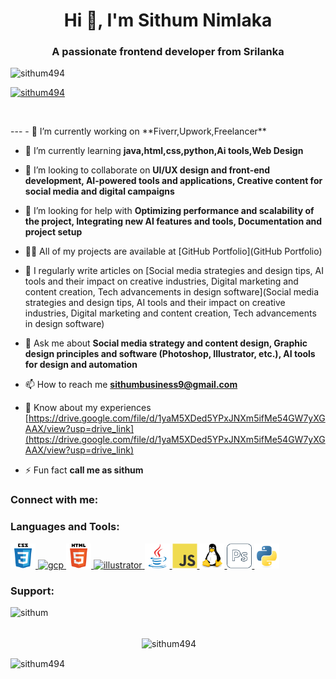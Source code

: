 <h1 align="center">Hi 👋, I'm Sithum Nimlaka</h1>
<h3 align="center">A passionate frontend developer from Srilanka</h3>

<p align="left"> <img src="https://komarev.com/ghpvc/?username=sithum494&label=Profile%20views&color=0e75b6&style=flat" alt="sithum494" /> </p>

<p align="left"> <a href="https://github.com/ryo-ma/github-profile-trophy"><img src="https://github-profile-trophy.vercel.app/?username=sithum494" alt="sithum494" /></a> </p>

<p align="left"> <a href="https://twitter.com/" target="blank"><img src="https://img.shields.io/twitter/follow/?logo=twitter&style=for-the-badge" alt="" /></a> </p>
---
- 🔭 I’m currently working on **Fiverr,Upwork,Freelancer**

- 🌱 I’m currently learning **java,html,css,python,Ai tools,Web Design**

- 👯 I’m looking to collaborate on **UI/UX design and front-end development, AI-powered tools and applications, Creative content for social media and digital campaigns**

- 🤝 I’m looking for help with **Optimizing performance and scalability of the project, Integrating new AI features and tools, Documentation and project setup**

- 👨‍💻 All of my projects are available at [GitHub Portfolio](GitHub Portfolio)

- 📝 I regularly write articles on [Social media strategies and design tips, AI tools and their impact on creative industries, Digital marketing and content creation, Tech advancements in design software](Social media strategies and design tips, AI tools and their impact on creative industries, Digital marketing and content creation, Tech advancements in design software)

- 💬 Ask me about **Social media strategy and content design, Graphic design principles and software (Photoshop, Illustrator, etc.), AI tools for design and automation**

- 📫 How to reach me **sithumbusiness9@gmail.com**

- 📄 Know about my experiences [https://drive.google.com/file/d/1yaM5XDed5YPxJNXm5ifMe54GW7yXGAAX/view?usp=drive_link](https://drive.google.com/file/d/1yaM5XDed5YPxJNXm5ifMe54GW7yXGAAX/view?usp=drive_link)

- ⚡ Fun fact **call me as sithum**

<h3 align="left">Connect with me:</h3>
<p align="left">
</p>

<h3 align="left">Languages and Tools:</h3>
<p align="left"> <a href="https://www.w3schools.com/css/" target="_blank" rel="noreferrer"> <img src="https://raw.githubusercontent.com/devicons/devicon/master/icons/css3/css3-original-wordmark.svg" alt="css3" width="40" height="40"/> </a> <a href="https://cloud.google.com" target="_blank" rel="noreferrer"> <img src="https://www.vectorlogo.zone/logos/google_cloud/google_cloud-icon.svg" alt="gcp" width="40" height="40"/> </a> <a href="https://www.w3.org/html/" target="_blank" rel="noreferrer"> <img src="https://raw.githubusercontent.com/devicons/devicon/master/icons/html5/html5-original-wordmark.svg" alt="html5" width="40" height="40"/> </a> <a href="https://www.adobe.com/in/products/illustrator.html" target="_blank" rel="noreferrer"> <img src="https://www.vectorlogo.zone/logos/adobe_illustrator/adobe_illustrator-icon.svg" alt="illustrator" width="40" height="40"/> </a> <a href="https://www.java.com" target="_blank" rel="noreferrer"> <img src="https://raw.githubusercontent.com/devicons/devicon/master/icons/java/java-original.svg" alt="java" width="40" height="40"/> </a> <a href="https://developer.mozilla.org/en-US/docs/Web/JavaScript" target="_blank" rel="noreferrer"> <img src="https://raw.githubusercontent.com/devicons/devicon/master/icons/javascript/javascript-original.svg" alt="javascript" width="40" height="40"/> </a> <a href="https://www.linux.org/" target="_blank" rel="noreferrer"> <img src="https://raw.githubusercontent.com/devicons/devicon/master/icons/linux/linux-original.svg" alt="linux" width="40" height="40"/> </a> <a href="https://www.photoshop.com/en" target="_blank" rel="noreferrer"> <img src="https://raw.githubusercontent.com/devicons/devicon/master/icons/photoshop/photoshop-line.svg" alt="photoshop" width="40" height="40"/> </a> <a href="https://www.python.org" target="_blank" rel="noreferrer"> <img src="https://raw.githubusercontent.com/devicons/devicon/master/icons/python/python-original.svg" alt="python" width="40" height="40"/> </a> </p>

<h3 align="left">Support:</h3>
<p><a href="https://www.buymeacoffee.com/sithum"> <img align="left" src="https://cdn.buymeacoffee.com/buttons/v2/default-yellow.png" height="50" width="210" alt="sithum" /></a></p><br><br>

<p><img align="center" src="https://github-readme-stats.vercel.app/api/top-langs?username=sithum494&show_icons=true&locale=en&layout=compact" alt="sithum494" /></p>

<p><img align="center" src="https://github-readme-streak-stats.herokuapp.com/?user=sithum494&" alt="sithum494" /></p>
